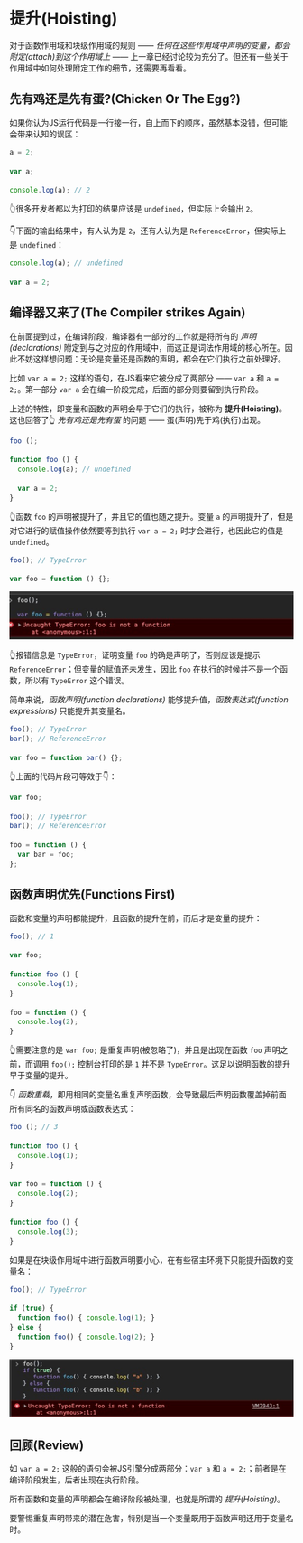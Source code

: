 # 提升(Hoisting)
对于函数作用域和块级作用域的规则 —— *任何在这些作用域中声明的变量，都会附定(attach)到这个作用域上* —— 上一章已经讨论较为充分了。但还有一些关于作用域中如何处理附定工作的细节，还需要再看看。

## 先有鸡还是先有蛋?(Chicken Or The Egg?)
如果你认为JS运行代码是一行接一行，自上而下的顺序，虽然基本没错，但可能会带来认知的误区：
```javascript
a = 2;

var a;

console.log(a); // 2
```
👆很多开发者都以为打印的结果应该是 `undefined`，但实际上会输出 `2`。

👇下面的输出结果中，有人认为是 `2`，还有人认为是 `ReferenceError`，但实际上是 `undefined`：
```javascript
console.log(a); // undefined

var a = 2;
```

## 编译器又来了(The Compiler strikes Again)
在前面提到过，在编译阶段，编译器有一部分的工作就是将所有的 *声明(declarations)* 附定到与之对应的作用域中，而这正是词法作用域的核心所在。因此不妨这样想问题：无论是变量还是函数的声明，都会在它们执行之前处理好。

比如 `var a = 2;` 这样的语句，在JS看来它被分成了两部分 —— `var a` 和 `a = 2;`。第一部分 `var a` 会在编一阶段完成，后面的部分则要留到执行阶段。

上述的特性，即变量和函数的声明会早于它们的执行，被称为 **提升(Hoisting)**。这也回答了👆 *先有鸡还是先有蛋* 的问题 —— 蛋(声明)先于鸡(执行)出现。

```javascript
foo ();

function foo () {
  console.log(a); // undefined

  var a = 2;
}
```
👆函数 `foo` 的声明被提升了，并且它的值也随之提升。变量 `a` 的声明提升了，但是对它进行的赋值操作依然要等到执行 `var a = 2;` 时才会进行，也因此它的值是 `undefined`。

```javascript
foo(); // TypeError

var foo = function () {};
```
![变量的提升](./assets/hoisting_function_expression.png)

👆报错信息是 `TypeError`，证明变量 `foo` 的确是声明了，否则应该是提示 `ReferenceError`；但变量的赋值还未发生，因此 `foo` 在执行的时候并不是一个函数，所以有 `TypeError` 这个错误。

简单来说，*函数声明(function declarations)* 能够提升值，*函数表达式(function expressions)* 只能提升其变量名。

```javascript
foo(); // TypeError
bar(); // ReferenceError

var foo = function bar() {};
```
👆上面的代码片段可等效于👇：
```javascript
var foo;

foo(); // TypeError
bar(); // ReferenceError

foo = function () {
  var bar = foo;
};
```

## 函数声明优先(Functions First)
函数和变量的声明都能提升，且函数的提升在前，而后才是变量的提升：
```javascript
foo(); // 1

var foo;

function foo () {
  console.log(1);
}

foo = function () {
  console.log(2);
}
```
👆需要注意的是 `var foo;` 是重复声明(被忽略了)，并且是出现在函数 `foo` 声明之前，而调用 `foo();` 控制台打印的是 `1` 并不是 `TypeError`。这足以说明函数的提升早于变量的提升。

👇 *函数重载*，即用相同的变量名重复声明函数，会导致最后声明函数覆盖掉前面所有同名的函数声明或函数表达式：
```javascript
foo (); // 3

function foo () {
  console.log(1);
}

var foo = function () {
  console.log(2);
}

function foo () {
  console.log(3);
}
```

如果是在块级作用域中进行函数声明要小心，在有些宿主环境下只能提升函数的变量名：
```javascript
foo(); // TypeError

if (true) {
  function foo() { console.log(1); }
} else {
  function foo() { console.log(2); }
}
```
![函数的提升](./assets/hoisting_function_first.png)

## 回顾(Review)
如 `var a = 2;` 这般的语句会被JS引擎分成两部分：`var a` 和 `a = 2;`；前者是在编译阶段发生，后者出现在执行阶段。

所有函数和变量的声明都会在编译阶段被处理，也就是所谓的 *提升(Hoisting)*。

要警惕重复声明带来的潜在危害，特别是当一个变量既用于函数声明还用于变量名时。